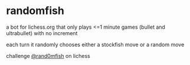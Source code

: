 # randomfish

a bot for lichess.org that only plays <=1 minute games (bullet and ultrabullet) with no increment

each turn it randomly chooses either a stockfish move or a random move

challenge [@rand0mfish](https://lichess.org/@/rand0mfish) on lichess